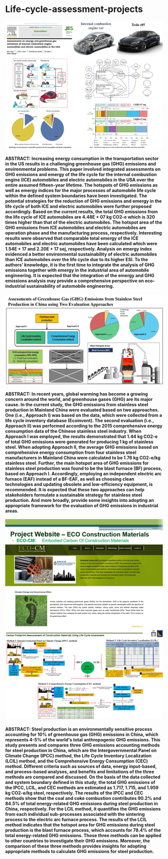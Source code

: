# Life-cycle-assessment-projects

![Screenshot](https://github.com/jr198868/Life-cycle-assessment-projects/raw/master/materials/emergy.jpg)
#### ABSTRACT: Increasing energy consumption in the transportation sector in the US results in a challenging greenhouse gas (GHG) emissions and environmental problems. This paper involved integrated assessments on GHG emissions and emergy of the life cycle for the internal combustion engine (ICE) automobiles and electric automobiles in the USA over the entire assumed fifteen-year lifetime. The hotspots of GHG emissions as well as emergy indices for the major processes of automobile life cycle within the defined system boundaries have been investigated. The potential strategies for the reduction of GHG emissions and emergy in the life cycle of both ICE and electric automobiles were further proposed accordingly. Based on the current results, the total GHG emissions from the life cycle of ICE automobiles are 4.48E + 07 kg CO2-e which is 320 times higher than that of the electric automobiles. The hotspot area of the GHG emissions from ICE automobiles and electric automobiles are operation phase and the manufacturing process, respectively. Interesting results were observed that comparable total emergy of the ICE automobiles and electric automobiles have been calculated which were 1.54E + 17 and 2.20E + 17 sej, respectively. Analysis on emergy index evidenced a better environmental sustainability of electric automobiles than ICE automobiles over the life cycle due to its higher ESI. To the authors’ knowledge, it is the first time to integrate the analysis of GHG emissions together with emergy in the industrial area of automobile engineering. It is expected that the integration of the emergy and GHG emissions analysis may provide a comprehensive perspective on eco-industrial sustainability of automobile engineering.


![Screenshot](https://github.com/jr198868/Life-cycle-assessment-projects/raw/master/materials/Graphic_Abstract_2.jpg)

#### ABSTRACT: In recent years, global warming has become a growing concern around the world, and greenhouse gases (GHG) are its major cause. In the current study, the GHG emissions from stainless steel production in Mainland China were evaluated based on two approaches. One (i.e., Approach I) was based on the data, which were collected from a life cycle inventory database (Ecoinvent). The second evaluation (i.e., Approach II) was performed according to the 2015 comprehensive energy consumption data of the Chinese stainless steel industry. When Approach I was employed, the results demonstrated that 1.44 kg CO2-e of total GHG emissions were generated for producing 1 kg of stainless steel. When adopting Approach II, the average GHG emissions based on comprehensive energy consumption from four stainless steel manufacturers in Mainland China were calculated to be 1.76 kg CO2-e/kg stainless steel. Further, the main hotspot area of GHG emissions for stainless steel production was found to be the blast furnace (BF) process, based on Approach I. Accordingly, employing an independent electric arc furnace (EAF) instead of a BF-EAF, as well as choosing clean technologies and updating obsolete and low-efficiency equipment, is recommended. It is expected that these two approaches can help stakeholders formulate a sustainable strategy for stainless steel production. And more broadly, provide some insights into adopting an appropriate framework for the evaluation of GHG emissions in industrial areas.

![Screenshot](https://github.com/jr198868/Life-cycle-assessment-projects/raw/master/materials/ECOCM.jpg)
![Screenshot](https://github.com/jr198868/Life-cycle-assessment-projects/raw/master/materials/Graphic_Abstract_3.jpg)

#### ABSTRACT: Steel production is an environmentally sensitive process accounting for 10% of greenhouse gas (GHG) emissions in China, which represents 4-5% of the world's total anthropogenic GHG emissions. This study presents and compares three GHG emissions accounting methods for steel production in China, which are the Intergovernmental Panel on Climate Change (IPCC) method, the Life Cycle Inventory Localization (LCIL) method, and the Comprehensive Energy Consumption (CEC) method. Different criteria such as sources of data, energy input-based, and process-based analyses, and benefits and limitations of the three methods are compared and discussed. On the basis of the data collected and system boundary defined in this study, the total GHG emissions of the IPCC, LCIL, and CEC methods are estimated as 1.717, 1.715, and 1.959 kg CO2-e/kg steel, respectively. The results of the IPCC and CEC methods show that the coal and coke combustion contributes 90.2% and 84.5% of total energy-related GHG emissions during steel production in China, respectively. For the LCIL method, it quantifies the GHG emissions from each individual sub-processes associated with the sintering process to the electric arc furnace process. The results of the LCIL method indicates that the hotspot area for GHG emissions during steel production is the blast furnace process, which accounts for 78.4% of the total energy-related GHG emissions. These three methods can be applied to other countries to investigate their GHG emissions. Moreover, the comparison of these three methods provides insights for adopting appropriate methods to calculate GHG emissions for steel production.
